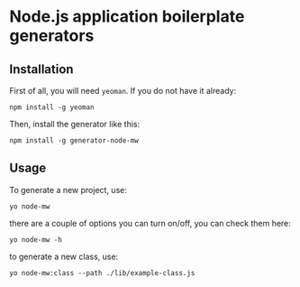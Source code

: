 # Node.js application boilerplate generators

## Installation
First of all, you will need `yeoman`. If you do not have it already:
```
npm install -g yeoman
```
Then, install the generator like this:
```
npm install -g generator-node-mw
```

## Usage
To generate a new project, use:
```
yo node-mw
```

there are a couple of options you can turn on/off, you can check them here:
```
yo node-mw -h
```

to generate a new class, use:
```
yo node-mw:class --path ./lib/example-class.js
```
